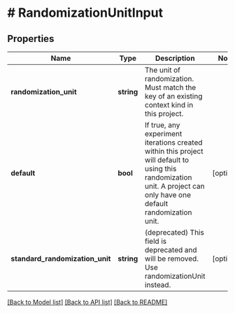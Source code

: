 # # RandomizationUnitInput

## Properties

Name | Type | Description | Notes
------------ | ------------- | ------------- | -------------
**randomization_unit** | **string** | The unit of randomization. Must match the key of an existing context kind in this project. |
**default** | **bool** | If true, any experiment iterations created within this project will default to using this randomization unit. A project can only have one default randomization unit. | [optional]
**standard_randomization_unit** | **string** | (deprecated) This field is deprecated and will be removed. Use randomizationUnit instead. | [optional]

[[Back to Model list]](../../README.md#models) [[Back to API list]](../../README.md#endpoints) [[Back to README]](../../README.md)

